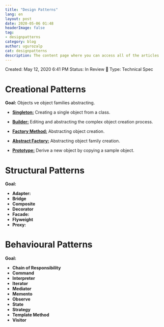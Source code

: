 ```yaml
---
title: "Design Patterns"
lang: en
layout: post
date: 2020-05-06 01:48
headerImage: false
tag:
- designpatterns
category: blog
author: ugurozalp
cat: designpatterns
description: The content page where you can access all of the articles on design patterns.
---
```

Created: May 12, 2020 6:41 PM
Status: In Review 👀
Type: Technical Spec

# Creational Patterns

**Goal:** Objects ve object families abstracting.

- [**Singleton:**](/designpatterns/creationalpatterns/singleton_en) Creating a single object from a class.

- [**Builder:**](/designpatterns/creationalpatterns/builder_en) Editing and abstracting the complex object creation process.

- [**Factory Method:**](/designpatterns/creationalpatterns/factorymethod_en) Abstracting object creation.

- [**Abstract Factory:**](/designpatterns/creationalpatterns/abstractfactory_en) Abstracting object family creation.

- [**Prototype:**](/designpatterns/creationalpatterns/prototype_en) Derive a new object by copying a sample object.

# Structural Patterns

**Goal:** 

- **Adapter:** 
- **Bridge**
- **Composite**
- **Decorator**
- **Facade:** 
- **Flyweight**
- **Proxy:** 

# Behavioural Patterns

**Goal:** 

- **Chain of Responsibility**
- **Command**
- **Interpreter**
- **Iterator**
- **Mediator**
- **Memento**
- **Observe**
- **State**
- **Strategy**
- **Template Method**
- **Visitor**

